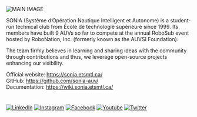 ![MAIN IMAGE](/profile/IMG_1266.JPG)

SONIA (Système d’Opération Nautique Intelligent et Autonome) is a student-run technical club from École de technologie supérieure since 1999. Its members have built 9 AUVs so far to compete at the annual RoboSub event hosted by RoboNation, Inc. (formerly known as the AUVSI Foundation).

The team firmly believes in learning and sharing ideas with the community through contributions and thus, we leverage open-source projects enhancing our visibility.

Official website: https://sonia.etsmtl.ca/ <br />
GitHub: https://github.com/sonia-auv/ <br />
Documentation: https://wiki.sonia.etsmtl.ca/

#
[![LinkedIn](https://img.shields.io/badge/LinkedIn-0077B5?style=for-the-badge&logo=linkedin&logoColor=white)](https://www.linkedin.com/company/soniaauv/)
[![Instagram](https://img.shields.io/badge/Instagram-E4405F?style=for-the-badge&logo=instagram&logoColor=white)](https://www.instagram.com/sonia_auv/)
[![Facebook](https://img.shields.io/badge/Facebook-1877F2?style=for-the-badge&logo=facebook&logoColor=white)](https://www.facebook.com/sonia.auv)
[![Youtube](https://img.shields.io/badge/YouTube-FF0000?style=for-the-badge&logo=youtube&logoColor=white)](https://www.youtube.com/channel/UCjdWfvUTQCU8vEjyLb1q6Ug/)
[![Twitter](https://img.shields.io/badge/Twitter-1DA1F2?style=for-the-badge&logo=twitter&logoColor=white)](https://twitter.com/soniaauv)

